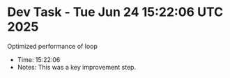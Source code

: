 # Dev Task - Tue Jun 24 15:22:06 UTC 2025
Optimized performance of loop
- Time: 15:22:06
- Notes: This was a key improvement step.
